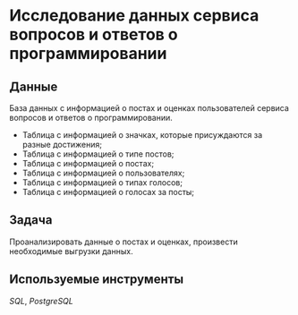 # Исследование данных сервиса вопросов и ответов о программировании

## Данные

База данных с информацией о постах и оценках пользователей сервиса вопросов и ответов о программировании.

* Таблица с информацией о значках, которые присуждаются за разные достижения;
* Таблица с информацией о типе постов;
* Таблица с информацией о постах;
* Таблица  с информацией о пользователях;
* Таблица с информацией о типах голосов;
* Таблица с информацией о голосах за посты;

## Задача

Проанализировать данные о постах и оценках, произвести необходимые выгрузки данных.

## Используемые инструменты

_SQL_, _PostgreSQL_


